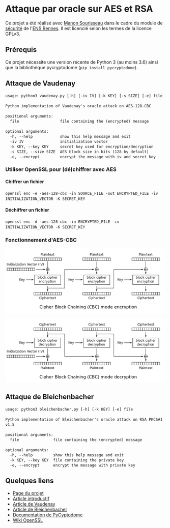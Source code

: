 # Attaque par oracle sur AES et RSA

Ce projet a été réalisé avec [Manon Sourisseau](https://github.com/ManonLittleMouse) dans le cadre du module de [sécurité](https://cmaurice.fr/teaching/ENS/) de l'[ENS Rennes](http://www.ens-rennes.fr/).
Il est licencié selon les termes de la licence GPLv3.

## Prérequis

Ce projet nécessite une version récente de Python 3 (au moins 3.6) ainsi que la bibliothèque pycryptodome (`pip install pycryptodome`).

## Attaque de Vaudenay

```
usage: python3 vaudenay.py [-h] [-iv IV] [-k KEY] [-s SIZE] [-e] file

Python implementation of Vaudenay's oracle attack on AES-128-CBC

positional arguments:
  file                  file containing the (encrypted) message

optional arguments:
  -h, --help            show this help message and exit
  -iv IV                initialization vector
  -k KEY, --key KEY     secret key used for encryption/decryption
  -s SIZE, --size SIZE  AES block size in bits (128 by default)
  -e, --encrypt         encrypt the message with iv and secret key
```

### Utiliser OpenSSL pour (dé)chiffrer avec AES

#### Chiffrer un fichier
`openssl enc -e -aes-128-cbc -in SOURCE_FILE -out ENCRYPTED_FILE -iv INITIALIZATION_VECTOR -K SECRET_KEY`

#### Déchiffrer un fichier
`openssl enc -d -aes-128-cbc -in ENCRYPTED_FILE -iv INITIALIZATION_VECTOR -K SECRET_KEY`

### Fonctionnement d'AES-CBC

![Fonctionnement du chiffrement](cbc-enc.png)

![Fonctionnement du déchiffrement](cbc-dec.png)

## Attaque de Bleichenbacher

```
usage: python3 bleichenbacher.py [-h] [-k KEY] [-e] file

Python implementation of Bleichenbacher's oracle attack on RSA PKCS#1 v1.5

positional arguments:
  file               file containing the (encrypted) message

optional arguments:
  -h, --help         show this help message and exit
  -k KEY, --key KEY  file containing the private key
  -e, --encrypt      encrypt the message with private key
```

## Quelques liens

* [Page du projet](https://cmaurice.fr/teaching/ENS/project6.html)
* [Article introductif](https://research.checkpoint.com/2019/cryptographic-attacks-a-guide-for-the-perplexed/)
* [Article de Vaudenay](https://www.iacr.org/archive/eurocrypt2002/23320530/cbc02_e02d.pdf)
* [Article de Bleichenbacher](http://archiv.infsec.ethz.ch/education/fs08/secsem/Bleichenbacher98.pdf)
* [Documentation de PyCyptodome](https://pycryptodome.readthedocs.io/en/latest/src/api.html)
* [Wiki OpenSSL](https://wiki.openssl.org/index.php/Enc)
